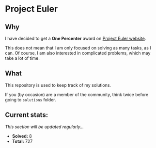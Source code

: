 # Project Euler

## Why

I have decided to get a **One Percenter** award on [Project Euler website](https://projecteuler.net).

This does not mean that I am only focused on solving as many tasks, as I can.
Of course, I am also interested in complicated problems, which may take a lot of time.

## What

This repository is used to keep track of my solutions.

If you (by occasion) are a member of the community, think twice before going to `solutions` folder.

## Current stats:

_This section will be updated regularly..._

-   **Solved:** 8
-   **Total:** 727
